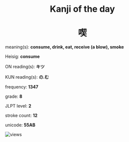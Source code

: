 <h1 align="center">Kanji of the day</h1>
<h1 align="center">喫</h1>
<p align="left">meaning(s): <b>consume, drink, eat, receive (a blow), smoke</b></p>
<p align="left">Heisig: <b>consume</b></p>
<p align="left">ON reading(s): <b>キツ</b></p>
<p align="left">KUN reading(s): <b>の.む</b></p>
<p align="left">frequency: <b>1347</b></p>
<p align="left">grade: <b>8</b></p>
<p align="left">JLPT level: <b>2</b></p>
<p align="left">stroke count: <b>12</b></p>
<p align="left">unicode: <b>55AB</b></p>
<p align="left"><img src="https://komarev.com/ghpvc/?username=tristanwagner-kanjioftheday&label=Views&color=0e75b6&style=flat" alt="views"/></p>

